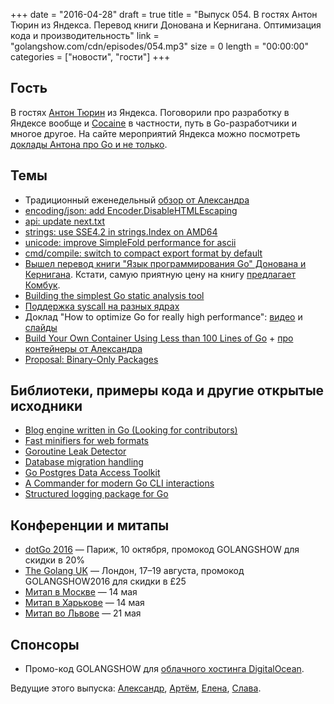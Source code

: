 +++
date = "2016-04-28"
draft = true
title = "Выпуск 054. В гостях Антон Тюрин из Яндекса. Перевод книги Донована и Кернигана. Оптимизация кода и производительность"
link = "golangshow.com/cdn/episodes/054.mp3"
size = 0
length = "00:00:00"
categories = ["новости", "гости"]
+++

## Гость
В гостях [Антон Тюрин](https://www.linkedin.com/in/antontyurin) из Яндекса. Поговорили про разработку в Яндексе вообще и  [Cocaine](https://tech.yandex.ru/cocaine/) в частности, путь в Go-разработчики и многое другое. На сайте мероприятий Яндекса можно посмотреть [доклады Антона про Go и не только](https://events.yandex.ru/lib/people/45527/).

## Темы
- Традиционный еженедельный [обзор от Александра](https://github.com/LK4D4/report/blob/master/reports/golang-apr27.md)
 - [encoding/json: add Encoder.DisableHTMLEscaping](https://github.com/golang/go/commit/ab52ad894f453a02153fb2bc106d08c47ba643b6)
 - [api: update next.txt](https://github.com/golang/go/commit/f7d19672f273ecb600d0b0db32990d1a6462a898)
 - [strings: use SSE4.2 in strings.Index on AMD64](https://github.com/golang/go/commit/6b02a1924725688b4d264065454ac5287fbed535)  
 - [unicode: improve SimpleFold performance for ascii](https://github.com/golang/go/commit/e607abbfd6e0550c13f4fa7b666d033eb9b14759)
 - [cmd/compile: switch to compact export format by default](https://github.com/golang/go/commit/7538b1db8ec0d82a623847fe5987f1988fe16448)
- [Вышел перевод книги "Язык программирования Go" Донована и Кернигана](http://www.williamspublishing.com/Books/978-5-8459-2051-5.html). Кстати, самую приятную цену на книгу [предлагает Комбук](http://www.combook.ru/product/11265994/).
- [Building the simplest Go static analysis tool](https://blog.cloudflare.com/building-the-simplest-go-static-analysis-tool/)
- [Поддержка syscall на разных ядрах](https://sourcegraph.com/github.com/golang/go@a1ef950a15517bca223d079a6cf65948c3db9694/-/blob/src/internal/syscall/unix/getrandom_linux.go#L52)
- Доклад "How to optimize Go for really high performance":  [видео](https://youtu.be/ZuQcbqYK0BY) и [слайды](https://docs.google.com/presentation/d/1Zu0BdbhMRar7ycEwDi8jepGokTXTDXlKFf7C13tusuI/edit?pref=2&pli=1#slide=id.p)
- [Build Your Own Container Using Less than 100 Lines of Go](http://www.infoq.com/articles/build-a-container-golang) + [про контейнеры от Александра](http://lk4d4.darth.io/categories/containers/)  
- [Proposal: Binary-Only Packages](https://github.com/golang/proposal/blob/master/design/2775-binary-only-packages.md)

## Библиотеки, примеры кода и другие открытые исходники
- [Blog engine written in Go (Looking for contributors)](https://github.com/dinever/dingo)
- [Fast minifiers for web formats](https://github.com/tdewolff/minify)
- [Goroutine Leak Detector](https://github.com/fortytw2/leaktest)
- [Database migration handling](https://github.com/mattes/migrate)
- [Go Postgres Data Access Toolkit](https://github.com/mgutz/dat)
- [A Commander for modern Go CLI interactions](https://github.com/spf13/cobra)
- [Structured logging package for Go](https://github.com/apex/log)

## Конференции и митапы
- [dotGo 2016](http://www.dotgo.eu) — Париж, 10 октября, промокод GOLANGSHOW для скидки в 20%
- [The Golang UK](http://golanguk.com) — Лондон, 17–19 августа, промокод GOLANGSHOW2016 для скидки в £25
- [Митап в Москве](http://www.meetup.com/Golang-Moscow/events/230289501/) — 14 мая
- [Митап в Харькове](http://www.meetup.com/Kharkiv-Go-DevOps-Meetup/events/230286553/) — 14 мая
- [Митап во Львове](http://www.meetup.com/Lviv-Golang-Group/events/230225272/) — 21 мая

## Спонсоры
- Промо-код GOLANGSHOW для [облачного хостинга DigitalOcean](https://www.digitalocean.com/?utm_campaign=golangshow&utm_medium=podcast&refcode=63eedb038a3e).

Ведущие этого выпуска: [Александр](https://twitter.com/LK4D4math), [Артём](https://twitter.com/miolini), [Елена](https://twitter.com/webdeva), [Слава](https://twitter.com/m0sth8).
